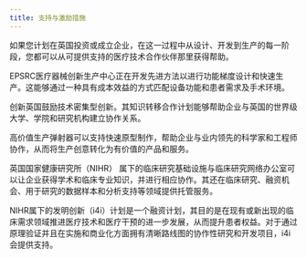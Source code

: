 ```yaml
---
title: 支持与激励措施
---
```

如果您计划在英国投资或成立企业，在这一过程中从设计、开发到生产的每一阶段，您都可以从可提供支持的医疗技术合作伙伴那里获得帮助。

EPSRC医疗器械创新生产中心正在开发先进方法以进行功能梯度设计和快速生产。这能够通过一种具有成本效益的方式匹配设备功能和患者需求及手术环境。

创新英国鼓励技术密集型创新。其知识转移合作计划能够帮助企业与英国的世界级大学、学院和研究机构建立协作关系。

高价值生产弹射器可以支持快速原型制作，帮助企业与业内领先的科学家和工程师协作，从而将生产创意转化为有价值的产品和服务。

英国国家健康研究所（NIHR） 属下的临床研究基础设施与临床研究网络办公室可以让企业获得学术和临床专业知识，并进行相应协作。其还在临床研究、融资机会、用于研究的数据样本和分析支持等领域提供托管服务。

NIHR属下的发明创新（i4i）计划是一个融资计划，其目的是在现有或新出现的临床需求领域推进医疗技术和医疗干预的进一步发展，从而提升患者权益。对于通过原理验证并且在实施和商业化方面拥有清晰路线图的协作性研究和开发项目，i4i会提供支持。

